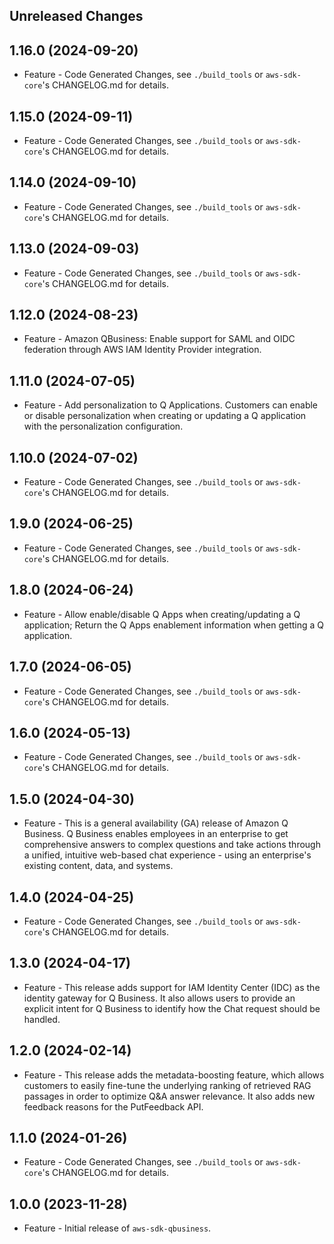Unreleased Changes
------------------

1.16.0 (2024-09-20)
------------------

* Feature - Code Generated Changes, see `./build_tools` or `aws-sdk-core`'s CHANGELOG.md for details.

1.15.0 (2024-09-11)
------------------

* Feature - Code Generated Changes, see `./build_tools` or `aws-sdk-core`'s CHANGELOG.md for details.

1.14.0 (2024-09-10)
------------------

* Feature - Code Generated Changes, see `./build_tools` or `aws-sdk-core`'s CHANGELOG.md for details.

1.13.0 (2024-09-03)
------------------

* Feature - Code Generated Changes, see `./build_tools` or `aws-sdk-core`'s CHANGELOG.md for details.

1.12.0 (2024-08-23)
------------------

* Feature - Amazon QBusiness: Enable support for SAML and OIDC federation through AWS IAM Identity Provider integration.

1.11.0 (2024-07-05)
------------------

* Feature - Add personalization to Q Applications. Customers can enable or disable personalization when creating or updating a Q application with the personalization configuration.

1.10.0 (2024-07-02)
------------------

* Feature - Code Generated Changes, see `./build_tools` or `aws-sdk-core`'s CHANGELOG.md for details.

1.9.0 (2024-06-25)
------------------

* Feature - Code Generated Changes, see `./build_tools` or `aws-sdk-core`'s CHANGELOG.md for details.

1.8.0 (2024-06-24)
------------------

* Feature - Allow enable/disable Q Apps when creating/updating a Q application; Return the Q Apps enablement information when getting a Q application.

1.7.0 (2024-06-05)
------------------

* Feature - Code Generated Changes, see `./build_tools` or `aws-sdk-core`'s CHANGELOG.md for details.

1.6.0 (2024-05-13)
------------------

* Feature - Code Generated Changes, see `./build_tools` or `aws-sdk-core`'s CHANGELOG.md for details.

1.5.0 (2024-04-30)
------------------

* Feature - This is a general availability (GA) release of Amazon Q Business. Q Business enables employees in an enterprise to get comprehensive answers to complex questions and take actions through a unified, intuitive web-based chat experience - using an enterprise's existing content, data, and systems.

1.4.0 (2024-04-25)
------------------

* Feature - Code Generated Changes, see `./build_tools` or `aws-sdk-core`'s CHANGELOG.md for details.

1.3.0 (2024-04-17)
------------------

* Feature - This release adds support for IAM Identity Center (IDC) as the identity gateway for Q Business. It also allows users to provide an explicit intent for Q Business to identify how the Chat request should be handled.

1.2.0 (2024-02-14)
------------------

* Feature - This release adds the metadata-boosting feature, which allows customers to easily fine-tune the underlying ranking of retrieved RAG passages in order to optimize Q&A answer relevance. It also adds new feedback reasons for the PutFeedback API.

1.1.0 (2024-01-26)
------------------

* Feature - Code Generated Changes, see `./build_tools` or `aws-sdk-core`'s CHANGELOG.md for details.

1.0.0 (2023-11-28)
------------------

* Feature - Initial release of `aws-sdk-qbusiness`.

